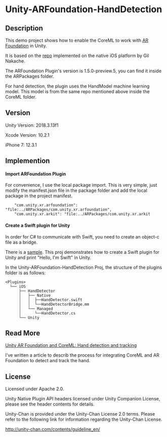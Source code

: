 # Unity-ARFoundation-HandDetection

## Description

This demo project shows how to enable the CoreML to work with [AR Foundation](https://docs.unity3d.com/Packages/com.unity.xr.arfoundation@1.5/manual/index.html) in Unity.

It is based on the [repo](https://github.com/giln/ARML) implemented on the native iOS platform by Gil Nakache.

The ARFoundation Plugin's version is 1.5.0-preview.5, you can find it inside the ARPackages folder.

For hand detection, the plugin uses the HandModel machine learning model. This model is from the same repo mentioned above inside the CoreML folder.


## Version

Unity Version: 2018.3.13f1

Xcode Version: 10.2.1

iPhone 7: 12.3.1

## Implemention

#### Import ARFoundation Plugin

For convenience, I use the local package import. This is very simple, just modify the manifest.json file in the package folder and add the local package in the project manifest.

```
    "com.unity.xr.arfoundation": "file:../ARPackages/com.unity.xr.arfoundation",
    "com.unity.xr.arkit": "file:../ARPackages/com.unity.xr.arkit

```

#### Create a Swift plugin for Unity

In order for C# to communicate with Swift, you need to create an object-c file as a bridge.

There is a [sample](https://github.com/chenjd/Unity-Hello-Swift). This proj demonstrates how to create a Swift plugin for Unity and print "Hello, I'm Swift" in Unity.

In the Unity-ARFoundation-HandDetection Proj, the structure of the plugins folder is as follows:

```none
<Plugins>
  └── iOS
      ├── HandDetector
      │   ├── Native
      │   │  ├──HandDetector.swift
      │   │  └──HandDetectorBridge.mm
      │   └── Managed
      │      └──HandDetector.cs
      └── Unity
```

## Read More
[Unity AR Foundation and CoreML: Hand detection and tracking
]()

I've written a article to describ the process for integrating CoreML and AR Foundation to detect and track the hand.


## License
Licensed under Apache 2.0.

Unity Native Plugin API headers licensed under Unity Companion License, please see the header contents for details.

Unity-Chan is provided under the Unity-Chan License 2.0 terms.
Please refer to the following link for information regarding the Unity-Chan License.

http://unity-chan.com/contents/guideline_en/




